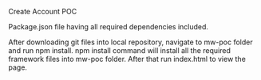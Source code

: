 Create Account POC

Package.json file having all required dependencies included.

After downloading git files into local repository, navigate to mw-poc folder and run npm install. 
npm install command will install all the required framework files into mw-poc folder. After that run index.html to view the page.

